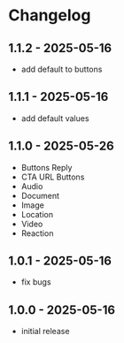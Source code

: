 # Changelog

## 1.1.2 - 2025-05-16
- add default to buttons

## 1.1.1 - 2025-05-16
- add default values

## 1.1.0 - 2025-05-26
- Buttons Reply
- CTA URL Buttons
- Audio
- Document
- Image
- Location
- Video
- Reaction

## 1.0.1 - 2025-05-16
- fix bugs

## 1.0.0 - 2025-05-16
- initial release
